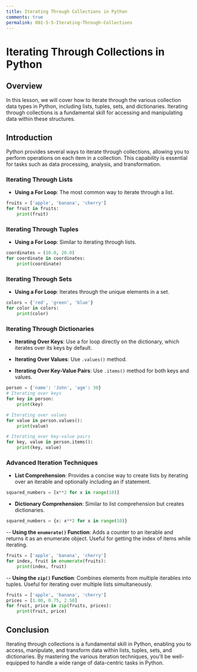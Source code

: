 ```yaml
---
title: Iterating Through Collections in Python
comments: true
permalink: 001-5-5-Iterating-Through-Collections
---
```


# Iterating Through Collections in Python

## Overview
In this lesson, we will cover how to iterate through the various collection data types in Python, including lists, tuples, sets, and dictionaries. Iterating through collections is a fundamental skill for accessing and manipulating data within these structures.

## Introduction

Python provides several ways to iterate through collections, allowing you to perform operations on each item in a collection. This capability is essential for tasks such as data processing, analysis, and transformation.

### Iterating Through Lists

- **Using a For Loop**: The most common way to iterate through a list.

```python
fruits = ['apple', 'banana', 'cherry']
for fruit in fruits:
    print(fruit)
```

### Iterating Through Tuples

- **Using a For Loop**: Similar to iterating through lists.

```python
coordinates = (10.0, 20.0)
for coordinate in coordinates:
    print(coordinate)
```

### Iterating Through Sets

- **Using a For Loop**: Iterates through the unique elements in a set.

```python
colors = {'red', 'green', 'blue'}
for color in colors:
    print(color)
```

### Iterating Through Dictionaries

- **Iterating Over Keys**: Use a for loop directly on the dictionary, which iterates over its keys by default.

- **Iterating Over Values**: Use `.values()` method.

- **Iterating Over Key-Value Pairs**: Use `.items()` method for both keys and values.

```python
person = {'name': 'John', 'age': 30}
# Iterating over keys
for key in person:
    print(key)

# Iterating over values
for value in person.values():
    print(value)

# Iterating over key-value pairs
for key, value in person.items():
    print(key, value)
```

### Advanced Iteration Techniques

- **List Comprehension**: Provides a concise way to create lists by iterating over an iterable and optionally including an if statement.

```python
squared_numbers = [x**2 for x in range(10)]
```

- **Dictionary Comprehension**: Similar to list comprehension but creates dictionaries.

```python
squared_numbers = {x: x**2 for x in range(10)}
```

-- **Using the `enumerate()` Function**: Adds a counter to an iterable and returns it as an enumerate object. Useful for getting the index of items while iterating.

```python
fruits = ['apple', 'banana', 'cherry']
for index, fruit in enumerate(fruits):
    print(index, fruit)
```

-- **Using the `zip()` Function**: Combines elements from multiple iterables into tuples. Useful for iterating over multiple lists simultaneously.

```python
fruits = ['apple', 'banana', 'cherry']
prices = [1.00, 0.75, 2.50]
for fruit, price in zip(fruits, prices):
    print(fruit, price)
```

## Conclusion

Iterating through collections is a fundamental skill in Python, enabling you to access, manipulate, and transform data within lists, tuples, sets, and dictionaries. By mastering the various iteration techniques, you'll be well-equipped to handle a wide range of data-centric tasks in Python.